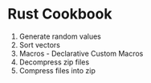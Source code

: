 # Rust Cookbook
1. Generate random values
2. Sort vectors
3. Macros - Declarative Custom Macros
4. Decompress zip files
5. Compress files into zip
